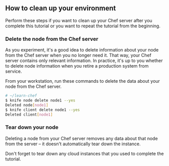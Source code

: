 ## How to clean up your environment

Perform these steps if you want to clean up your Chef server after you complete this tutorial or you want to repeat the tutorial from the beginning.

### Delete the node from the Chef server

As you experiment, it's a good idea to delete information about your node from the Chef server when you no longer need it. That way, your Chef server contains only relevant information. In practice, it's up to you whether to delete node information when you retire a production system from service.

From your workstation, run these commands to delete the data about your node from the Chef server.

```bash
# ~/learn-chef
$ knife node delete node1 --yes
Deleted node[node1]
$ knife client delete node1 --yes
Deleted client[node1]
```

### Tear down your node

Deleting a node from your Chef server removes any data about that node from the server &ndash; it doesn't automatically tear down the instance.

Don't forget to tear down any cloud instances that you used to complete the tutorial.